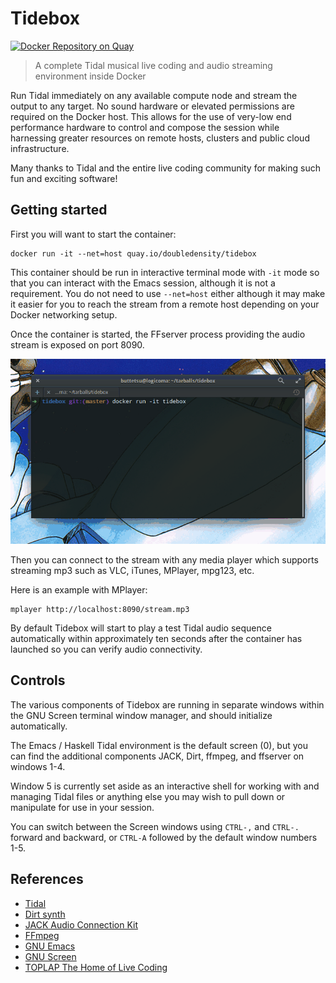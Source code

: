 # Tidebox

[![Docker Repository on Quay](https://quay.io/repository/doubledensity/tidebox/status "Docker Repository on Quay")](https://quay.io/repository/doubledensity/tidebox)

> A complete Tidal musical live coding and audio streaming environment inside Docker

Run Tidal immediately on any available compute node and stream the output to any target. No sound hardware or elevated permissions are required on the Docker host.
This allows for the use of very-low end performance hardware to control and compose the session while harnessing greater resources on remote hosts, clusters and public cloud infrastructure.

Many thanks to Tidal and the entire live coding community for making such fun and exciting software!

## Getting started

First you will want to start the container:
  
    docker run -it --net=host quay.io/doubledensity/tidebox

This container should be run in interactive terminal mode with `-it` mode so that you can interact with the Emacs session, although it is not a requirement. 
You do not need to use `--net=host` either although it may make it easier for you to reach the stream from a remote host depending on your Docker networking setup.

Once the container is started, the FFserver process providing the audio stream is exposed on port 8090.

![Tidebox demo](demo.gif)

Then you can connect to the stream with any media player which supports streaming mp3 such as VLC, iTunes, MPlayer, mpg123, etc. 

Here is an example with MPlayer: 
    
    mplayer http://localhost:8090/stream.mp3
    
By default Tidebox will start to play a test Tidal audio sequence automatically within approximately ten seconds after the container has launched so you can verify audio connectivity.

## Controls

The various components of Tidebox are running in separate windows within the GNU Screen terminal window manager, and should initialize automatically. 

The Emacs / Haskell Tidal environment is the default screen (0), but you can find the additional components JACK, Dirt, ffmpeg, and ffserver on windows 1-4.

Window 5 is currently set aside as an interactive shell for working with and managing Tidal files or anything else you may wish to pull down or manipulate for use in your session.

You can switch between the Screen windows using `CTRL-,` and `CTRL-.` forward and backward, or `CTRL-A` followed by the default window numbers 1-5. 

## References

- [Tidal](http://tidal.lurk.org)
- [Dirt synth](https://github.com/tidalcycles/Dirt)
- [JACK Audio Connection Kit](http://www.jackaudio.org/)
- [FFmpeg](https://www.ffmpeg.org/)
- [GNU Emacs](https://www.gnu.org/software/emacs/)
- [GNU Screen](https://www.gnu.org/software/screen/)
- [TOPLAP The Home of Live Coding](http://toplap.org/)